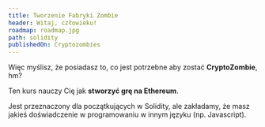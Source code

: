 ```yaml
---
title: Tworzenie Fabryki Zombie
header: Witaj, człowieku!
roadmap: roadmap.jpg
path: solidity
publishedOn: Cryptozombies
---
```


Więc myślisz, że posiadasz to, co jest potrzebne aby zostać **CryptoZombie**, hm?

Ten kurs nauczy Cię jak **stworzyć grę na Ethereum**.

Jest przeznaczony dla początkujących w Solidity, ale zakładamy, że masz jakieś doświadczenie w programowaniu w innym języku (np. Javascript).
